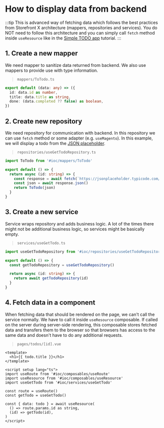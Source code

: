# How to display data from backend

:::tip
This is advanced way of fetching data which follows the best practices from Storefront X architecture (mappers, repositories and services). You do NOT need to follow this architecture and you can simply call `fetch` method inside `useResource` like in the [Simple TODO app](/getting-started/simple-todo-app) tutorial.
:::

## 1. Create a new mapper

We need mapper to sanitize data returned from backend. We also use mappers to provide use with type information.

> `mappers/ToTodo.ts`

```ts
export default (data: any) => ({
  id: data.id as number,
  title: data.title as string,
  done: (data.completed ?? false) as boolean,
})
```

## 2. Create new repository

We need repository for communication with backend. In this repository we can use `fetch` method or some adapter (e.g. `useMagento`). In this example, we will display a todo from the [JSON placeholder](https://jsonplaceholder.typicode.com).

> `repositories/useGetTodoRepository.ts`

```ts
import ToTodo from '#ioc/mappers/ToTodo'

export default () => {
  return async (id: string) => {
    const response = await fetch(`https://jsonplaceholder.typicode.com/todos/${id}`)
    const json = await response.json()
    return ToTodo(json)
  }
}
```

## 3. Create a new service

Service wraps repository and adds business logic. A lot of the times there might not be additional business logic, so services might be basically empty.

> `services/useGetTodo.ts`

```ts
import useGetTodoRepository from '#ioc/repositories/useGetTodoRepository'

export default () => {
  const getTodoRepository = useGetTodoRepository()

  return async (id: string) => {
    return await getTodoRepository(id)
  }
}
```

## 4. Fetch data in a component

When fetching data that should be rendered on the page, we can't call the service normally. We have to call it inside `useResource` composable. If called on the server during server-side rendering, this composable stores fetched data and transfers them to the browser so that browsers has access to the same data and doesn't have to do any additional requests.

> `pages/todos/[id].vue`

```vue
<template>
  <h1>{{ todo.title }}</h1>
</template>

<script setup lang="ts">
import useRoute from '#ioc/composables/useRoute'
import useResource from '#ioc/composables/useResource'
import useGetTodo from '#ioc/services/useGetTodo'

const route = useRoute()
const getTodo = useGetTodo()

const { data: todo } = await useResource(
  () => route.params.id as string,
  (id) => getTodo(id),
)
</script>
```
